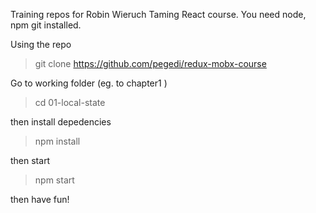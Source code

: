 Training repos for Robin Wieruch Taming React course.
You need node, npm git installed.

Using the repo
> git clone https://github.com/pegedi/redux-mobx-course

Go to working folder (eg. to chapter1 )
> cd 01-local-state

then install depedencies
> npm install

then start
> npm start

then have fun!